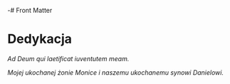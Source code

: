 -# Front Matter

# Dedykacja

*Ad Deum qui laetificat iuventutem meam.*

*Mojej ukochanej żonie Monice i naszemu ukochanemu synowi Danielowi.*

